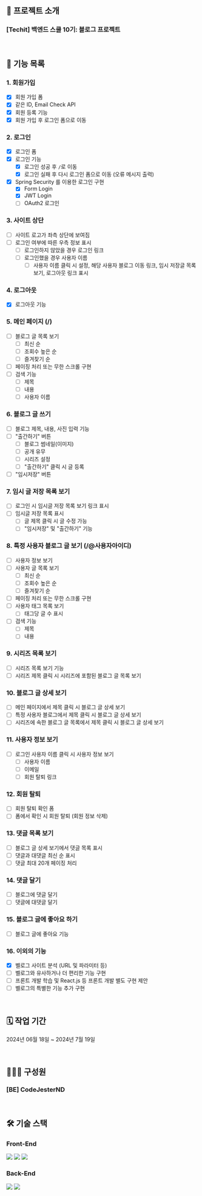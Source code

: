 ## 💬 프로젝트 소개
### [Techit] 백엔드 스쿨 10기: 블로그 프로젝트

<br>

## 🚀 기능 목록

### 1. 회원가입
- [X] 회원 가입 폼
- [X] 같은 ID, Email Check API
- [X] 회원 등록 기능
- [X] 회원 가입 후 로그인 폼으로 이동

### 2. 로그인
- [X] 로그인 폼
- [X] 로그인 기능
    - [X] 로그인 성공 후 `/`로 이동
    - [X] 로그인 실패 후 다시 로그인 폼으로 이동 (오류 메시지 출력)
- [X] Spring Security 를 이용한 로그인 구현
    - [X] Form Login
    - [X] JWT Login
    - [ ] OAuth2 로그인

### 3. 사이트 상단
- [ ] 사이트 로고가 좌측 상단에 보여짐
- [ ] 로그인 여부에 따른 우측 정보 표시
    - [ ] 로그인하지 않았을 경우 로그인 링크
    - [ ] 로그인했을 경우 사용자 이름
        - [ ] 사용자 이름 클릭 시 설정, 해당 사용자 블로그 이동 링크, 임시 저장글 목록 보기, 로그아웃 링크 표시

### 4. 로그아웃
- [X] 로그아웃 기능

### 5. 메인 페이지 (/)
- [ ] 블로그 글 목록 보기
    - [ ] 최신 순
    - [ ] 조회수 높은 순
    - [ ] 즐겨찾기 순
- [ ] 페이징 처리 또는 무한 스크롤 구현
- [ ] 검색 기능
    - [ ] 제목
    - [ ] 내용
    - [ ] 사용자 이름

### 6. 블로그 글 쓰기
- [ ] 블로그 제목, 내용, 사진 입력 기능
- [ ] "출간하기" 버튼
    - [ ] 블로그 썸네일(이미지)
    - [ ] 공개 유무
    - [ ] 시리즈 설정
    - [ ] "출간하기" 클릭 시 글 등록
- [ ] "임시저장" 버튼

### 7. 임시 글 저장 목록 보기
- [ ] 로그인 시 임시글 저장 목록 보기 링크 표시
- [ ] 임시글 저장 목록 표시
    - [ ] 글 제목 클릭 시 글 수정 가능
    - [ ] "임시저장" 및 "출간하기" 기능

### 8. 특정 사용자 블로그 글 보기 (/@사용자아이디)
- [ ] 사용자 정보 보기
- [ ] 사용자 글 목록 보기
    - [ ] 최신 순
    - [ ] 조회수 높은 순
    - [ ] 즐겨찾기 순
- [ ] 페이징 처리 또는 무한 스크롤 구현
- [ ] 사용자 태그 목록 보기
    - [ ] 태그당 글 수 표시
- [ ] 검색 기능
    - [ ] 제목
    - [ ] 내용

### 9. 시리즈 목록 보기
- [ ] 시리즈 목록 보기 기능
- [ ] 시리즈 제목 클릭 시 시리즈에 포함된 블로그 글 목록 보기

### 10. 블로그 글 상세 보기
- [ ] 메인 페이지에서 제목 클릭 시 블로그 글 상세 보기
- [ ] 특정 사용자 블로그에서 제목 클릭 시 블로그 글 상세 보기
- [ ] 시리즈에 속한 블로그 글 목록에서 제목 클릭 시 블로그 글 상세 보기

### 11. 사용자 정보 보기
- [ ] 로그인 사용자 이름 클릭 시 사용자 정보 보기
    - [ ] 사용자 이름
    - [ ] 이메일
    - [ ] 회원 탈퇴 링크

### 12. 회원 탈퇴
- [ ] 회원 탈퇴 확인 폼
- [ ] 폼에서 확인 시 회원 탈퇴 (회원 정보 삭제)

### 13. 댓글 목록 보기
- [ ] 블로그 글 상세 보기에서 댓글 목록 표시
- [ ] 댓글과 대댓글 최신 순 표시
- [ ] 댓글 최대 20개 페이징 처리

### 14. 댓글 달기
- [ ] 블로그에 댓글 달기
- [ ] 댓글에 대댓글 달기

### 15. 블로그 글에 좋아요 하기
- [ ] 블로그 글에 좋아요 기능

### 16. 이외의 기능
- [X] 벨로그 사이트 분석 (URL 및 파라미터 등)
- [ ] 벨로그와 유사하거나 더 편리한 기능 구현
- [ ] 프론트 개발 학습 및 React.js 등 프론트 개발 별도 구현 제안
- [ ] 벨로그의 특별한 기능 추가 구현

<br>

## 🗓️ 작업 기간
2024년 06월 18일 ~ 2024년 7월 19일

<br>

## 🧑🏻‍💻 구성원
### [BE] CodeJesterND

<br>

## 🛠️ 기술 스택

### Front-End
<div>
  <img src="https://img.shields.io/badge/html5-E34F26?style=for-the-badge&logo=html5&logoColor=white"/> 
  <img src="https://img.shields.io/badge/css-1572B6?style=for-the-badge&logo=css3&logoColor=white"/>
  <img src="https://img.shields.io/badge/Thymeleaf-%23005C0F.svg?style=for-the-badge&logo=Thymeleaf&logoColor=white"/>
</div>

### Back-End
<div>
  <img src="https://img.shields.io/badge/springboot-6DB33F?style=for-the-badge&logo=springboot&logoColor=white"/>
  <img src="https://img.shields.io/badge/Spring%20Security-6DB33F?style=for-the-badge&logo=springsecurity&logoColor=white"/>
</div>

